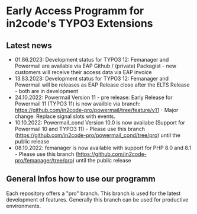 # Early Access Programm for in2code's TYPO3 Extensions

## Latest news

* 01.ß6.2023: Development status for TYPO3 12: Femanager and Powermail are available via EAP Github / (private) Packagist - new customers will receive their access data via EAP invoice
* 13.ß3.2023: Development status for TYPO3 12: Femanager and Powermail will be releases as EAP Release close after the ELTS Release - both are in development
* 24.10.2022: Powermail Version 11 - pre release: Early Release for Powermail 11 (TYPO3 11) is now availble via branch: https://github.com/in2code-pro/powermail/tree/feature/v11 - Major change: Replace signal slots with events.
* 10.10.2022: Powermail_cond Version 10.0 is now availabe (Support for Powermail 10 and TYPO3 11) - Please use this branch (https://github.com/in2code-pro/powermail_cond/tree/pro) until the public release
* 08.10.2022: femanager is now available with support for PHP 8.0 and 8.1 - Please use this branch (https://github.com/in2code-pro/femanager/tree/pro) until the public release

## General Infos how to use our programm

Each repository offers a "pro" branch. This branch is used for the latest development of features. Generally this branch can be used for productive environments. 
